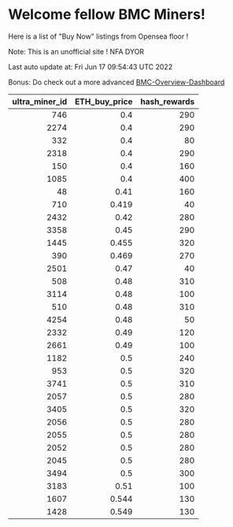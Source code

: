 # Welcome fellow BMC Miners!
Here is a list of "Buy Now" listings from Opensea floor !

Note: This is an unofficial site ! NFA DYOR

Last auto update at: Fri Jun 17 09:54:43 UTC 2022

Bonus: Do check out a more advanced [BMC-Overview-Dashboard](https://dune.com/defifunk/BMC-Overview-Dashboard)


|   ultra_miner_id |   ETH_buy_price |   hash_rewards |
|-----------------:|----------------:|---------------:|
|              746 |           0.4   |            290 |
|             2274 |           0.4   |            290 |
|              332 |           0.4   |             80 |
|             2318 |           0.4   |            290 |
|              150 |           0.4   |            160 |
|             1085 |           0.4   |            400 |
|               48 |           0.41  |            160 |
|              710 |           0.419 |             40 |
|             2432 |           0.42  |            280 |
|             3358 |           0.45  |            290 |
|             1445 |           0.455 |            320 |
|              390 |           0.469 |            270 |
|             2501 |           0.47  |             40 |
|              508 |           0.48  |            310 |
|             3114 |           0.48  |            100 |
|              510 |           0.48  |            310 |
|             4254 |           0.48  |             50 |
|             2332 |           0.49  |            120 |
|             2661 |           0.49  |            100 |
|             1182 |           0.5   |            240 |
|              953 |           0.5   |            320 |
|             3741 |           0.5   |            310 |
|             2057 |           0.5   |            280 |
|             3405 |           0.5   |            320 |
|             2056 |           0.5   |            280 |
|             2055 |           0.5   |            280 |
|             2052 |           0.5   |            280 |
|             2045 |           0.5   |            280 |
|             3494 |           0.5   |            300 |
|             3183 |           0.51  |            100 |
|             1607 |           0.544 |            130 |
|             1428 |           0.549 |            130 |